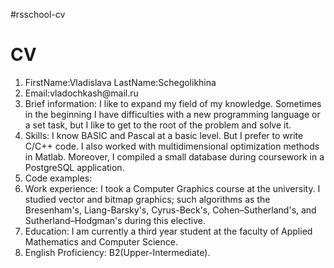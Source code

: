 #rsschool-cv
<head>
    <h1>CV</h1>
    </head>
<ol>
    <li>FirstName:Vladislava LastName:Schegolikhina</li>
    <li>Email:vladochkash@mail.ru</li>
    <li>Brief information: I like to expand my field of my knowledge.  Sometimes in the beginning I have difficulties with a new programming language or a set task, but I like to get to the root of the problem and solve it.</li>
    <li>Skills: I know BASIC and Pascal at a basic level. But I prefer to write C/C++ code. I also worked with multidimensional optimization methods in Matlab. Moreover, I compiled a small database during coursework in a PostgreSQL application.</li>
    <li>Code examples: </li>
    <li>Work experience: I took a Computer Graphics course at the university. I studied vector and bitmap graphics; such algorithms as the Bresenham's, Liang-Barsky's, Cyrus-Beck's, Cohen–Sutherland's, and Sutherland–Hodgman's during this elective.</li>
    <li>Education: I am currently a third year student at the faculty of Applied Mathematics and Computer Science.</li>
    <li>English Proficiency: B2(Upper-Intermediate).</li>
</ol>
